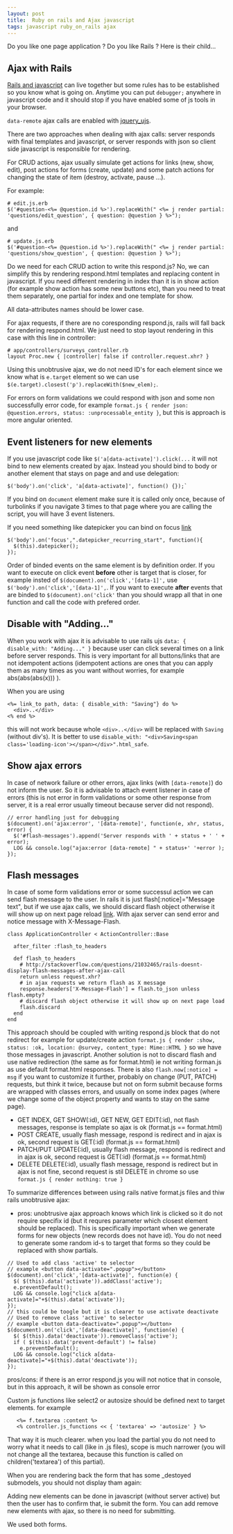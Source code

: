 ```yaml
---
layout: post
title:  Ruby on rails and Ajax javascript
tags: javascript ruby_on_rails ajax
---
```


Do you like one page application ? Do you like Rails ? Here is their child...

Ajax with Rails
---

[Rails and
javascript](http://edgeguides.rubyonrails.org/working_with_javascript_in_rails.html)
can live together but some rules has to be established so you know what is going
on. Anytime you can put `debugger;` anywhere in javascript code and it should
stop if you have enabled some of js tools in your browser.

`data-remote` ajax calls are enabled with
[jquery_ujs](https://github.com/rails/jquery-ujs/wiki).

There are two approaches when dealing with ajax calls: server responds with
final templates and javascript, or server responds with json so client side
javascript is responsible for rendering.

For CRUD actions, ajax usually simulate get actions for links (new, show, edit),
post actions for forms (create, update) and some patch actions for changing the
state of item (destroy, activate, pause ...).

For example:

    # edit.js.erb
    $('#question-<%= @question.id %>').replaceWith(" <%= j render partial: 'questions/edit_question', { question: @question } %>");

and

    # update.js.erb
    $('#question-<%= @question.id %>').replaceWith(" <%= j render partial: 'questions/show_question', { question: @question } %>");


Do we need for each CRUD action to write this respond.js? No, we can simplify
this by rendering respond.html templates and replacing content in javascript. If
you need different rendering in index than it is in show action (for example
show action has some new buttons etc), than you need to treat them separately,
one partial for index and one template for show.

All data-attributes names should be lower case.

For ajax requests, if there are no coresponding respond.js, rails will fall back
for rendering respond.html. We just need to stop layout rendering in this case
with this line in controller:

    # app/controllers/surveys_controller.rb
    layout Proc.new { |controller| false if controller.request.xhr? }


Using this unobtrusive ajax, we do not need ID's for each element since we know
what is `e.target` element so we can use
`$(e.target).closest('p').replaceWith($new_elem);`.

For errors on form validations we could respond with json and some non
successfully error code, for example `format.js { render json: @question.errors,
status: :unprocessable_entity }`, but this is approach is more angular oriented.

Event listeners for new elements
---

If you use javascript code like `$('a[data-activate]').click(...` it will not
bind to new elements created by ajax. Instead you should bind to body or another
element that stays on page and and use delegation:

    $('body').on('click', 'a[data-activate]', function() {});` 

If you  bind on `document` element make sure it is called only once, because of
turbolinks if you navigate 3 times to that page where you are calling the
script, you will have 3 event listeners.

If you need something like datepicker you can bind on focus
[link](http://stackoverflow.com/questions/10433154/putting-datepicker-on-dynamically-created-elements-jquery-jqueryui)

    $('body').on('focus',".datepicker_recurring_start", function(){
      $(this).datepicker();
    });


Order of binded events on the same element is by definition order. If you want
to execute on click event **before** other is target that is closer, for example
insted of `$(document).on('click','[data-1]',` use
`$('body').on('click','[data-1]',`. If you want to execute **after** events that
are binded to `$(document).on('click'` than you should wrapp all that in one
function and call the code with prefered order.

Disable with "Adding..." 
----

When you work with ajax it is advisable to use rails ujs `data: { disable_with:
"Adding..." }` because user can click several times on a link before server
responds. This is very important for all buttons/links that are not idempotent
actions (idempotent actions are ones that you can apply them as many times as
you want without worries, for example abs(abs(abs(x))) ).

When you are using

~~~
<%= link_to path, data: { disable_with: "Saving"} do %>
  <div>..</div>
<% end %>
~~~

this will not work because whole `<div>..</div>` will
be replaced with `Saving` (without div's). It is better to use `disable_with:
"<div>Saving<span class='loading-icon'></span></div>".html_safe`.

Show ajax errors
---

In case of network failure or other errors, ajax links (with `[data-remote]`) do
not inform the user. So it is advisable to attach event listener in case of
errors (this is not error in form validations or some other response from
server, it is a real error usually timeout because server did not respond).

    // error handling just for debugging
    $(document).on('ajax:error', '[data-remote]', function(e, xhr, status, error) {
      $('#flash-messages').append('Server responds with ' + status + ' ' + error);
      LOG && console.log("ajax:error [data-remote] " + status+' '+error );
    });



Flash messages
---

In case of some form validations error or some successul action we can send
flash message to the user. In rails it is just flash[:notice]="Message text",
but if we use ajax calls, we should discard flash object otherwise it will show
up on next page reload
[link](http://stackoverflow.com/questions/21032465/rails-doesnt-display-flash-messages-after-ajax-call).
With ajax server can send error and notice message with X-Message-Flash.

    class ApplicationController < ActionController::Base
      
      after_filter :flash_to_headers                                       
      
      def flash_to_headers                                                 
        # http://stackoverflow.com/questions/21032465/rails-doesnt-display-flash-messages-after-ajax-call
        return unless request.xhr?
        # in ajax requests we return flash as X message                    
        response.headers['X-Message-Flash'] = flash.to_json unless flash.empty? 
        # discard flash object otherwise it will show up on next page load 
        flash.discard 
      end                                                                  
    end 

This approach should be coupled with writing respond.js block that do not
redirect for example for update/create action `format.js { render :show, status:
:ok, location: @survey, content_type: Mime::HTML }` so we have those messages in
javascript. Another solution is not to discard flash and use native redirection
(the same as for format.html) ie not writing forman.js as use default
format.html responses. There is also `flash.now[:notice] = msg` if you want to
customize it further, probably on change (PUT, PATCH) requests, but think it
twice, because but not on form submit because forms are wrapped with classes
errors, and usually on some index pages (where we change some of the object
property and wants to stay on the same page).

* GET INDEX, GET SHOW(:id), GET NEW, GET EDIT(:id), not flash messages, response is template so ajax is ok (format.js == format.html)
* POST CREATE, usually flash message, respond is redirect and in ajax is ok, second request is GET(:id) (format.js == format.html)
* PATCH/PUT UPDATE(:id), usually flash message, respond is redirect and in ajax is ok, second request is GET(:id) (format.js == format.html)
* DELETE DELETE(:id), usually flash message, respond is redirect but in ajax is not fine, second request is stil DELETE in chrome so use `format.js { render nothing: true }` 


To summarize differences between using rails native format.js files and thiw rails unobtrusive ajax:
* pros: unobtrusive ajax approach knows which link is clicked so it do not require specifix id (but it requres parameter which closest element should be replaced). This is specifically important when we generate forms for new objects (new records does not have id). You do not need to generate some random id-s to target that forms so they could be replaced with show partials.


~~~
// Used to add class 'active' to selector
// example <button data-activate=".popup"></button>
$(document).on('click','[data-activate]', function(e) {
  $( $(this).data('activate')).addClass('active');
  e.preventDefault();
  LOG && console.log("click a[data-activate]="+$(this).data('activate'));
});
// this could be toogle but it is clearer to use activate deactivate
// Used to remove class 'active' to selector
// example <button data-deactivate=".popup"></button>
$(document).on('click','[data-deactivate]', function(e) {
  $( $(this).data('deactivate')).removeClass('active');
  if ( $(this).data('prevent-default') != false)
    e.preventDefault();
  LOG && console.log("click a[data-deactivate]="+$(this).data('deactivate'));
});
~~~


pros/cons: if there is an error respond.js you will not notice that in console, but in this approach, it will be shown as console error 

Custom js functions like select2 or autosize should be defined next to target elements. for example

~~~
   <%= f.textarea :content %>
   <% controller.js_functions << { 'textarea' => 'autosize' } %>
~~~

That way it is much clearer. when you load the partial you do not need to worry what it needs to call (like in .js files), scope is much narrower (you will not change all the textarea, because this function is called on children('textarea') of this partial).

When you are rendering back the form that has some _destoyed submodels, you should not display tham again:


Adding new elements can be done in javascript (without server active) but then the user has to confirm that, ie submit the form.
You can add remove new elements with ajax, so there is no need for submitting.

We used both forms.

